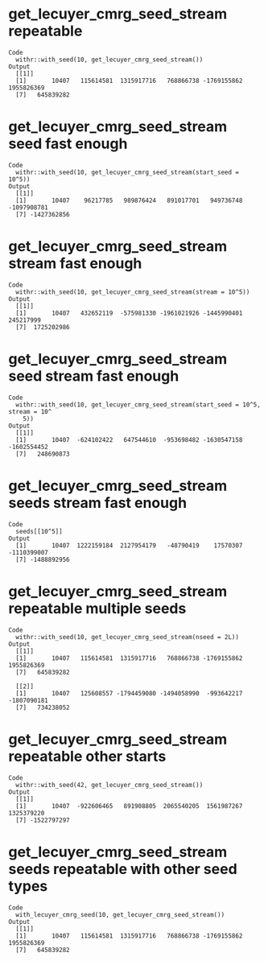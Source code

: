 # get_lecuyer_cmrg_seed_stream repeatable

    Code
      withr::with_seed(10, get_lecuyer_cmrg_seed_stream())
    Output
      [[1]]
      [1]       10407   115614581  1315917716   768866738 -1769155862  1955826369
      [7]   645839282
      

# get_lecuyer_cmrg_seed_stream seed fast enough

    Code
      withr::with_seed(10, get_lecuyer_cmrg_seed_stream(start_seed = 10^5))
    Output
      [[1]]
      [1]       10407    96217785   989876424   891017701   949736748 -1097908781
      [7] -1427362856
      

# get_lecuyer_cmrg_seed_stream stream fast enough

    Code
      withr::with_seed(10, get_lecuyer_cmrg_seed_stream(stream = 10^5))
    Output
      [[1]]
      [1]       10407   432652119  -575981330 -1961021926 -1445990401   245217999
      [7]  1725202986
      

# get_lecuyer_cmrg_seed_stream seed stream fast enough

    Code
      withr::with_seed(10, get_lecuyer_cmrg_seed_stream(start_seed = 10^5, stream = 10^
        5))
    Output
      [[1]]
      [1]       10407  -624102422   647544610  -953698482 -1630547158 -1602554452
      [7]   248690873
      

# get_lecuyer_cmrg_seed_stream seeds stream fast enough

    Code
      seeds[[10^5]]
    Output
      [1]       10407  1222159184  2127954179   -48790419    17570307 -1110399007
      [7] -1488892956

# get_lecuyer_cmrg_seed_stream repeatable multiple seeds

    Code
      withr::with_seed(10, get_lecuyer_cmrg_seed_stream(nseed = 2L))
    Output
      [[1]]
      [1]       10407   115614581  1315917716   768866738 -1769155862  1955826369
      [7]   645839282
      
      [[2]]
      [1]       10407   125608557 -1794459080 -1494058990  -993642217 -1807090181
      [7]   734238052
      

# get_lecuyer_cmrg_seed_stream repeatable other starts

    Code
      withr::with_seed(42, get_lecuyer_cmrg_seed_stream())
    Output
      [[1]]
      [1]       10407  -922606465   891908805  2065540205  1561987267  1325379220
      [7] -1522797297
      

# get_lecuyer_cmrg_seed_stream seeds repeatable with other seed types

    Code
      with_lecuyer_cmrg_seed(10, get_lecuyer_cmrg_seed_stream())
    Output
      [[1]]
      [1]       10407   115614581  1315917716   768866738 -1769155862  1955826369
      [7]   645839282
      

